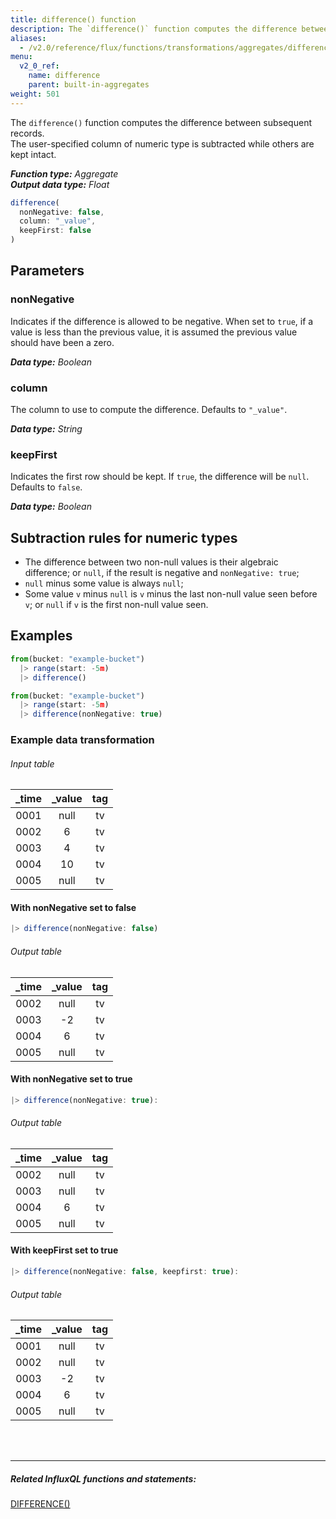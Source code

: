 ```yaml
---
title: difference() function
description: The `difference()` function computes the difference between subsequent non-null records.
aliases:
  - /v2.0/reference/flux/functions/transformations/aggregates/difference
menu:
  v2_0_ref:
    name: difference
    parent: built-in-aggregates
weight: 501
---
```


The `difference()` function computes the difference between subsequent records.  
The user-specified column of numeric type is subtracted while others are kept intact.

_**Function type:** Aggregate_  
_**Output data type:** Float_

```js
difference(
  nonNegative: false,
  column: "_value",
  keepFirst: false
)
```

## Parameters

### nonNegative
Indicates if the difference is allowed to be negative.
When set to `true`, if a value is less than the previous value, it is assumed the previous value should have been a zero.

_**Data type:** Boolean_

### column
The column to use to compute the difference.
Defaults to `"_value"`.

_**Data type:** String_

### keepFirst
Indicates the first row should be kept.
If `true`, the difference will be `null`.
Defaults to `false`.

_**Data type:** Boolean_

## Subtraction rules for numeric types
- The difference between two non-null values is their algebraic difference;
  or `null`, if the result is negative and `nonNegative: true`;
- `null` minus some value is always `null`;
- Some value `v` minus `null` is `v` minus the last non-null value seen before `v`;
  or `null` if `v` is the first non-null value seen.


## Examples

```js
from(bucket: "example-bucket")
  |> range(start: -5m)
  |> difference()
```
```js
from(bucket: "example-bucket")
  |> range(start: -5m)
  |> difference(nonNegative: true)
```

### Example data transformation

###### Input table
| _time | _value | tag |
|:-----:|:------:|:---:|
| 0001  | null   | tv  |
| 0002  | 6      | tv  |
| 0003  | 4      | tv  |
| 0004  | 10     | tv  |
| 0005  | null   | tv  |

#### With nonNegative set to false
```js
|> difference(nonNegative: false)
```
###### Output table
| _time | _value | tag |
|:-----:|:------:|:---:|
| 0002  | null   | tv  |
| 0003  | -2     | tv  |
| 0004  | 6      | tv  |
| 0005  | null   | tv  |

#### With nonNegative set to true
```js
|> difference(nonNegative: true):
```
###### Output table
| _time | _value | tag |
|:-----:|:------:|:---:|
| 0002  | null   | tv  |
| 0003  | null   | tv  |
| 0004  | 6      | tv  |
| 0005  | null   | tv  |


#### With keepFirst set to true
```js
|> difference(nonNegative: false, keepfirst: true):
```
###### Output table
| _time | _value | tag |
|:-----:|:------:|:---:|
| 0001  | null   | tv  |
| 0002  | null   | tv  |
| 0003  | -2     | tv  |
| 0004  | 6      | tv  |
| 0005  | null   | tv  |

<hr style="margin-top:4rem"/>

##### Related InfluxQL functions and statements:
[DIFFERENCE()](https://docs.influxdata.com/influxdb/latest/query_language/functions/#difference)
